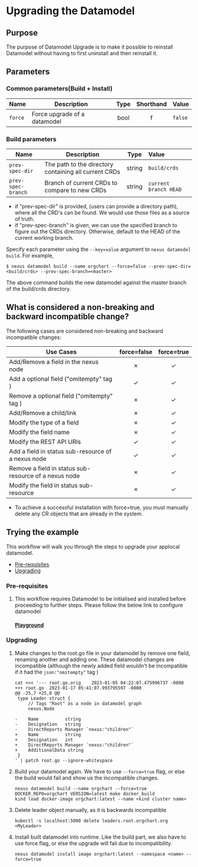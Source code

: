 # Upgrading the Datamodel

## Purpose

The purpose of Datamodel Upgrade is to make it possible to reinstall Datamodel without having to first uninstall and then reinstall it.

## Parameters

### Common parameters(Build + Install)


| Name    | Description                  | Type | Shorthand | Value   |
|---------|------------------------------|:----:|:---------:|:--------|
| `force` | Force upgrade of a datamodel | bool |     f     | `false` |


### Build parameters

| Name               | Description                                           |  Type  | Value                 |
|--------------------|-------------------------------------------------------|:------:|:----------------------|
| `prev-spec-dir`    | The path to the directory containing all current CRDs | string | `build/crds`          |
| `prev-spec-branch` | Branch of current CRDs to compare to new CRDs         | string | `current branch HEAD` |

* if "prev-spec-dir" is provided, (users can provide a directory path), where all the CRD's can be found. We would use those files as a source of truth.
* if "prev-spec-branch" is given, we can use the specified branch to figure out the CRDs directory. Otherwise, default to the HEAD of the current working branch.

Specify each parameter using the `--key=value` argument to `nexus datamodel build`. For example,

```
$ nexus datamodel build --name orgchart --force=false --prev-spec-dir=<build/crds> --prev-spec-branch=<master>
```

The above command builds the new datamodel against the master branch of the build/crds directory.

## What is considered a non-breaking and backward incompatible change?

The following cases are considered non-breaking and backward incompatible changes:

| Use Cases                                             | force=false | force=true |
|-------------------------------------------------------|:-----------:|:----------:|
| Add/Remove a field in the nexus node                  |   &cross;   |  &check;   |
| Add a optional field ("omitempty" tag )               |   &check;   |  &check;   |
| Remove a optional field ("omitempty" tag )            |   &cross;   |  &check;   |
| Add/Remove a child/link                               |   &cross;   |  &check;   |
| Modify the type of a field                            |   &cross;   |  &check;   |
| Modify the field name                                 |   &cross;   |  &check;   |
| Modify the REST API URIs                              |   &check;   |  &check;   |
| Add a field in status sub-resource of a nexus node    |   &check;   |  &check;   |
| Remove a field in status sub-resource of a nexus node |   &cross;   |  &check;   |
| Modify the field in status sub-resource               |   &cross;   |  &check;   |


* To achieve a successful installation with force=true, you must manually delete any CR objects that are already in the system.


## Trying the example

This workflow will walk you through the steps to upgrade your applocal datamodel.

* [Pre-requisites](UpgradingDatamodel.md#pre-requisites)
* [Upgrading](UpgradingDatamodel.md#Upgrading)

### Pre-requisites
1. This workflow requires Datamodel to be initialised and installed before proceeding to further steps. Please follow the below link to configure datamodel

   #### [Playground](docs/getting_started/Playground.md)

### Upgrading

1. Make changes to the root.go file in your datamodel by remove one field, renaming another and adding one.
   These datamodel changes are incompatible (although the newly added field wouldn't be incompatible if it had the `json:"omitempty"` tag )
   ```shell
   cat <<< '--- root.go.orig	2023-01-05 04:22:07.475996737 -0800
   +++ root.go	2023-01-17 05:41:07.993795597 -0800
   @@ -25,7 +25,8 @@
    type Leader struct {
        // Tags "Root" as a node in datamodel graph
        nexus.Node

   -    Name          string
   -    Designation   string
   -    DirectReports Manager `nexus:"children"`
   +    Name          string
   +    Designation   int
   +    DirectReports Manager `nexus:"children"`
   +    AdditionalData string
    }
   ' | patch root.go --ignore-whitespace
      ```

      <!--
      ```
      cp $DOCS_INTERNAL_DIR/root.go.patched root.go
      ```
      -->

2. Build your datamodel again. We have to use `--force=true` flag, or else the build would fail and show us the incompatible changes.
   ```
   nexus datamodel build --name orgchart --force=true
   DOCKER_REPO=orgchart VERSION=latest make docker_build
   kind load docker-image orgchart:latest --name <kind cluster name>
   ```

3. Delete leader object manually, as it is backwards incompatible
   ```shell
   kubectl -s localhost:5000 delete leaders.root.orgchart.org <MyLeader>
   ```

4. Install built datamodel into runtime. Like the build part, we also have to use force flag, or else the upgrade will fail due to incompatibility.
   ```
   nexus datamodel install image orgchart:latest --namespace <name> --force=true
   ```
